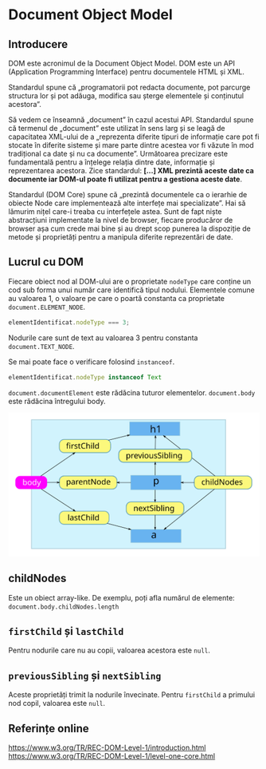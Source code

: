 # Document Object Model

## Introducere

DOM este acronimul de la Document Object Model. DOM este un API (Application Programming Interface) pentru documentele HTML și XML.

Standardul spune că „programatorii pot redacta documente, pot parcurge structura lor și pot adăuga, modifica sau șterge elementele și conținutul acestora”.

Să vedem ce înseamnă „document” în cazul acestui API. Standardul spune că termenul de „document” este utilizat în sens larg și se leagă de capacitatea XML-ului de a „reprezenta diferite tipuri de informație care pot fi stocate în diferite sisteme și mare parte dintre acestea vor fi văzute în mod tradițional ca date și nu ca documente”. Următoarea precizare este fundamentală pentru a înțelege relația dintre date, informație și reprezentarea acestora. Zice standardul: **[...] XML prezintă aceste date ca documente iar DOM-ul poate fi utilizat pentru a gestiona aceste date**.

Standardul (DOM Core) spune că „prezintă documentele ca o ierarhie de obiecte Node care implementează alte interfețe mai specializate”. Hai să lămurim nițel care-i treaba cu interfețele astea. Sunt de fapt niște abstracțiuni implementate la nivel de browser, fiecare producăror de browser așa cum crede mai bine și au drept scop punerea la dispoziție de metode și proprietăți pentru a manipula diferite reprezentări de date.

## Lucrul cu DOM

Fiecare obiect nod al DOM-ului are o proprietate `nodeType` care conține un cod sub forma unui număr care identifică tipul nodului. Elementele comune au valoarea 1, o valoare pe care o poartă constanta ca proprietate `document.ELEMENT_NODE`.

```javascript
elementIdentificat.nodeType === 3;
```

Nodurile care sunt de text au valoarea 3 pentru constanta `document.TEXT_NODE`.

Se mai poate face o verificare folosind `instanceof`.

```javascript
elementIdentificat.nodeType instanceof Text
```

`document.documentElement` este rădăcina tuturor elementelor.
`document.body` este rădăcina întregului body.

![Modelul Simplu al nodurilor DOM](ModelSimpluDOM.svg)

## childNodes

Este un obiect array-like.
De exemplu, poți afla numărul de elemente: `document.body.childNodes.length`

## `firstChild` și `lastChild`

Pentru nodurile care nu au copii, valoarea acestora este `null`.

## `previousSibling` și `nextSibling`

Aceste proprietăți trimit la nodurile învecinate.
Pentru `firstChild` a primului nod copil, valoarea este `null`.

## Referințe online

https://www.w3.org/TR/REC-DOM-Level-1/introduction.html
https://www.w3.org/TR/REC-DOM-Level-1/level-one-core.html
